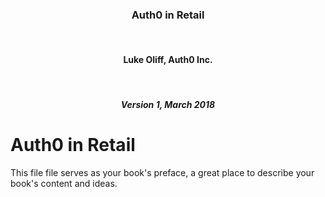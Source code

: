 <center>
<h3>Auth0 in Retail</h3><br/>
<h4>Luke Oliff, Auth0 Inc.</h4><br/>
<h5>Version 1, March 2018<h5>
</center>


# Auth0 in Retail

This file file serves as your book's preface, a great place to describe your book's content and ideas.
